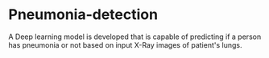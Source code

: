 # Pneumonia-detection
A Deep learning model is developed that is capable of predicting if a person has pneumonia or not based on input X-Ray images of  patient's lungs.
